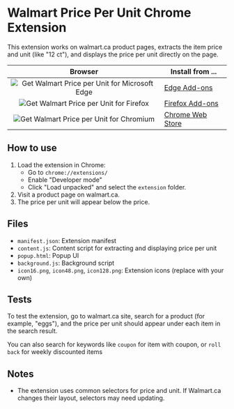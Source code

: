 # Walmart Price Per Unit Chrome Extension

This extension works on walmart.ca product pages, extracts the item price and unit (like "12 ct"), and displays the price per unit directly on the page.

| Browser   | Install from ... |
| :-------: | ---------------- |
| <img src="https://github.com/user-attachments/assets/3a7569f8-688b-4eb1-a643-8d0fe173aefe" alt="Get Walmart Price per Unit for Microsoft Edge"> | <a href="https://microsoftedge.microsoft.com/addons/detail/walmart-price-per-unit/digjbmmdgmpmnfbiophhcifkhpmhpacc">Edge Add-ons</a> |
| <img src="https://github.com/user-attachments/assets/b0136512-56a5-4856-8c50-4971c957a24f" alt="Get Walmart Price per Unit for Firefox"> | <a href="">Firefox Add-ons</a> |
| <img src="https://github.com/user-attachments/assets/5463ef88-873b-4516-8514-5277664cfde7" alt="Get Walmart Price per Unit for Chromium"> | <a href="">Chrome Web Store</a> |

## How to use
1. Load the extension in Chrome:
   - Go to `chrome://extensions/`
   - Enable "Developer mode"
   - Click "Load unpacked" and select the `extension` folder.
2. Visit a product page on walmart.ca.
3. The price per unit will appear below the price.

## Files
- `manifest.json`: Extension manifest
- `content.js`: Content script for extracting and displaying price per unit
- `popup.html`: Popup UI
- `background.js`: Background script
- `icon16.png`, `icon48.png`, `icon128.png`: Extension icons (replace with your own)

## Tests

To test the extension, go to walmart.ca site, search for a product (for example, "eggs"), and the price per unit should appear under each item in the search result.

You can also search for keywords like `coupon` for item with coupon, or `roll back` for weekly discounted items

## Notes
- The extension uses common selectors for price and unit. If Walmart.ca changes their layout, selectors may need updating.
